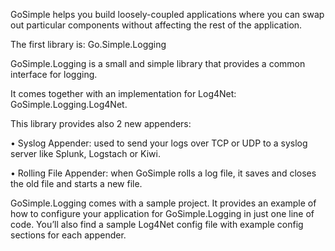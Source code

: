 GoSimple helps you build loosely-coupled applications where you can swap out particular components without affecting the rest of the application.

The first library is: Go.Simple.Logging

GoSimple.Logging is a small and simple library that provides a common interface for logging.

It comes together with an implementation for Log4Net: GoSimple.Logging.Log4Net.

This library provides also 2 new appenders:

•	Syslog Appender: used to send your logs over TCP or UDP to a syslog server like Splunk, Logstach or Kiwi.

•	Rolling File Appender: when GoSimple rolls a log file, it saves and closes the old file and starts a new file. 

GoSimple.Logging comes with a sample project. It provides an example of how to configure your application for GoSimple.Logging in just one line of code. You’ll also find a sample Log4Net config file with example config sections for each appender.


